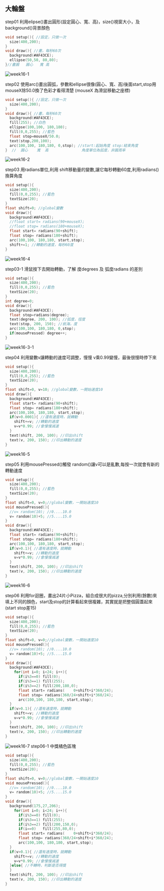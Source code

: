 ## 大輪盤
step01 利用elipse()畫出圓形(設定圓心、寬、高)，size()視窗大小，及background()背景顏色
```C
void setup(){ //設定，只做一次
  size(400,200);
} 
void draw(){ //畫，每秒60次
  background(#AF43CE);
  ellipse(50,50, 80,80);
}//畫圓   圓心   寬 高
```
![week16-1](https://user-images.githubusercontent.com/79676872/121618153-e9209b00-ca98-11eb-99cf-4065db0d5a6c.png)

step02 使用arc()畫出圓弧，參數和ellipse很像(圓心、寬、高)後面start,stop用mouseX除50.0換了色彩才看得清楚 (mouseX 為滑鼠移動之座標)
```C
void setup(){ //設定，只做一次
  size(400,200);
} 
void draw(){ //畫，每秒60次
  background(#AF43CE);
  fill(255); //白色
  ellipse(100,100, 180,180);
  fill(0,0,255); //藍色
  float stop=mouseX/50.0;
  text(stop,200,100);
  arc(100,100, 180,180, 0,stop); //start:起始角度 stop:結束角度
}  //  圓心    寬  高               角度單位為弧度，非圓周率
```
![week16-2](https://user-images.githubusercontent.com/79676872/121619496-4b7a9b00-ca9b-11eb-9646-30bdb5cd1bd8.png)

step03 用radians單位,利用 shift移動量的變數,讓它每秒轉動60度,利用radians()換算角度
```C
void setup(){
  size(400,200);
  fill(0,0,255); //藍色
  textSize(20);
} 
float shift=0; //global變數
void draw(){
  background(#AF43CE);
  //float start= radians(90+mouseX);
  //float stop= radians(180+mouseX);
  float start= radians(90+shift);
  float stop= radians(180+shift);
  arc(100,100, 180,180, start,stop);
  shift+=1; //轉動的速度，每秒60度
}
```
![week16-4](https://user-images.githubusercontent.com/79676872/121623113-b6c76b80-caa1-11eb-9ccb-62db6fbdea13.png)

step03-1 滑鼠按下去開始轉動，了解 度degrees 及 弧度radians 的差別
```C
void setup(){
  size(400,200);
  fill(0,0,255); //藍色
  textSize(20);
} 
int degree=0;
void draw(){
  background(#AF43CE);
  float stop=radians(degree);
  text(degree, 200, 100); //弧度，徑度
  text(stop, 200, 150); //航海，度
  arc(100,100, 180,180, 0,stop);
  if(mousePressed) degree++;
}
```
![week16-3-1](https://user-images.githubusercontent.com/79676872/121624800-c72d1580-caa4-11eb-8ee3-f2905a3d8f18.png)

step04 利用變數v讓轉動的速度可調整，慢慢 v乘0.99變慢，最後很慢時停下來
```C
void setup(){
  size(400,200);
  fill(0,0,255); //藍色
  textSize(20);
} 
float shift=0, v=10; //global變數，一開始速度10
void draw(){
  background(#AF43CE);
  float start= radians(90+shift);
  float stop= radians(180+shift);
  arc(100,100, 180,180, start,stop);
  if(v>0.0001){ //還有速度時，就轉動
    shift+=v; //轉動的速度
    v=v*0.99; //會慢慢減速
  }
  text(shift, 200, 100); //印出shift
  text(v, 200, 150); //印出轉動的速度
}
```
![week16-5](https://user-images.githubusercontent.com/79676872/121624346-ee371780-caa3-11eb-8c94-9025c01a8115.png)

step05 利用mousePressed()觸發 random()讓v可以是亂數,每按一次就會有新的轉動速度
```C
void setup(){
  size(400,200);
  fill(0,0,255); //藍色
  textSize(20);
} 
float shift=0, v=0;//global變數，一開始速度10
void mousePressed(){
  //v= random(10); //0....10.0
  v= random(10)+5; //5....15.0
}
void draw(){
  background(#AF43CE);
  float start= radians(90+shift);
  float stop= radians(180+shift);
  arc(100,100, 180,180, start,stop);
  if(v>0.1){ //還有速度時，就轉動
    shift+=v; //轉動的速度
    v=v*0.99; //會慢慢減速
  }
  text(shift, 200, 100); //印出shift
  text(v, 200, 150); //印出轉動的速度
}
```
![week16-6](https://user-images.githubusercontent.com/79676872/121626091-59ceb400-caa7-11eb-849e-b5df22ce2676.png)

step06 利用for迴圈，畫出24片小Pizza，組合成很大的pizza,分別利用(餘數)來填上不同的顏色，start及stop的計算看起來很複雜，其實就是把整個圓蓋起來(start stop差15)
```C
void setup(){
  size(400,200);
  fill(0,0,255); //藍色
  textSize(20);
} 
float shift=0, v=0;//global變數，一開始速度10
void mousePressed(){
  //v= random(10); //0....10.0
  v= random(10)+5; //5....15.0
}
void draw(){
  background(#AF43CE);
    for(int i=0; i<24; i++){  
      if(i%3==0) fill(0);
      if(i%3==1) fill(255);
      if(i%3==2) fill(200,180,0);
      float start= radians(    0+shift+i*360/24);
      float stop= radians(360/24+shift+i*360/24);
      arc(100,100, 180,180, start,stop);
  }
  if(v>0.1){ //還有速度時，就轉動
    shift+=v; //轉動的速度
    v=v*0.99; //會慢慢減速
  }
  text(shift, 200, 100); //印出shift
  text(v, 200, 150); //印出轉動的速度
}
```
![week16-7](https://user-images.githubusercontent.com/79676872/121628273-779e1800-caab-11eb-96ba-c1efe1a59fb1.png)
step06-1 中獎橘色區塊
```C
void setup(){
  size(400,200);
  fill(0,0,255); //藍色
  textSize(20);
} 
float shift=0, v=0;//global變數，一開始速度10
void mousePressed(){
  //v= random(10); //0....10.0
  v= random(10)+5; //5....15.0
}
void draw(){
  background(175,27,206);
    for(int i=0; i<24; i++){  
      if(i%3==0) fill(0);
      if(i%3==1) fill(255);
      if(i%3==2) fill(200,150,0);
      if(i==0)   fill(255,80,0);
      float start= radians(    0+shift+i*360/24);
      float stop= radians(360/24+shift+i*360/24);
      arc(100,100, 180,180, start,stop);
  }
  if(v>0.1){ //還有速度時，就轉動
    shift+=v; //轉動的速度
    v=v*0.99; //會慢慢減速
  }else{ //不轉時，判斷是否得獎
  }
  text(shift, 200, 100); //印出shift
  text(v, 200, 150); //印出轉動的速度
}
```


